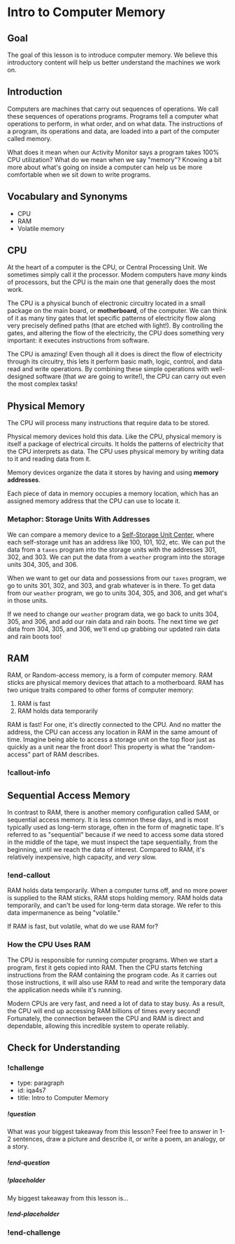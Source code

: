 # Intro to Computer Memory

## Goal

The goal of this lesson is to introduce computer memory. We believe this introductory content will help us better understand the machines we work on.

## Introduction

Computers are machines that carry out sequences of operations. We call these sequences of operations programs. Programs tell a computer what operations to perform, in what order, and on what data. The instructions of a program, its operations and data, are loaded into a part of the computer called memory.

What does it mean when our Activity Monitor says a program takes 100% CPU utilization? What do we mean when we say "memory"? Knowing a bit more about what's going on inside a computer can help us be more comfortable when we sit down to write programs.

## Vocabulary and Synonyms

- CPU
- RAM
- Volatile memory

## CPU

At the heart of a computer is the CPU, or Central Processing Unit. We sometimes simply call it the processor. Modern computers have _many_ kinds of processors, but the CPU is the main one that generally does the most work.

The CPU is a physical bunch of electronic circuitry located in a small package on the main board, or **motherboard**, of the computer. We can think of it as many tiny gates that let specific patterns of electricity flow along very precisely defined paths (that are etched with light!). By controlling the gates, and altering the flow of the electricity, the CPU does something very important: it executes instructions from software.

The CPU is amazing! Even though all it does is direct the flow of electricity through its circuitry, this lets it perform basic math, logic, control, and data read and write operations. By combining these simple operations with well-designed software (that _we_ are going to write!), the CPU can carry out even the most complex tasks!

## Physical Memory

The CPU will process many instructions that require data to be stored.

Physical memory devices hold this data. Like the CPU, physical memory is itself a package of electrical circuits. It holds the patterns of electricity that the CPU interprets as data. The CPU uses physical memory by writing data to it and reading data from it.

Memory devices organize the data it stores by having and using **memory addresses**.

Each piece of data in memory occupies a memory location, which has an assigned memory address that the CPU can use to locate it.

### Metaphor: Storage Units With Addresses

We can compare a memory device to a [Self-Storage Unit Center](https://en.wikipedia.org/wiki/Self_storage), where each self-storage unit has an address like 100, 101, 102, etc. We can put the data from a `taxes` program into the storage units with the addresses 301, 302, and 303. We can put the data from a `weather` program into the storage units 304, 305, and 306.

When we want to get our data and possessions from our `taxes` program, we go to units 301, 302, and 303, and grab whatever is in there. To get data from our `weather` program, we go to units 304, 305, and 306, and get what's in those units.

If we need to change our `weather` program data, we go back to units 304, 305, and 306, and add our rain data and rain boots. The next time we _get_ data from 304, 305, and 306, we'll end up grabbing our updated rain data and rain boots too!

## RAM

RAM, or Random-access memory, is a form of computer memory. RAM sticks are physical memory devices that attach to a motherboard. RAM has two unique traits compared to other forms of computer memory:

1. RAM is fast
1. RAM holds data temporarily

RAM is fast! For one, it's directly connected to the CPU. And no matter the address, the CPU can access any location in RAM in the same amount of time. Imagine being able to access a storage unit on the top floor just as quickly as a unit near the front door! This property is what the "random-access" part of RAM describes.

### !callout-info

## Sequential Access Memory

In contrast to RAM, there is another memory configuration called SAM, or sequential access memory. It is less common these days, and is most typically used as long-term storage, often in the form of magnetic tape. It's referred to as "sequential" because if we need to access some data stored in the middle of the tape, we must inspect the tape sequentially, from the beginning, until we reach the data of interest. Compared to RAM, it's relatively inexpensive, high capacity, and _very_ slow.

### !end-callout

RAM holds data temporarily. When a computer turns off, and no more power is supplied to the RAM sticks, RAM stops holding memory. RAM holds data temporarily, and can't be used for long-term data storage. We refer to this data impermanence as being "volatile."

If RAM is fast, but volatile, what do we use RAM for?

### How the CPU Uses RAM

The CPU is responsible for running computer programs. When we start a program, first it gets copied into RAM. Then the CPU starts fetching instructions from the RAM containing the program code. As it carries out those instructions, it will also use RAM to read and write the temporary data the application needs while it's running.

Modern CPUs are very fast, and need a lot of data to stay busy. As a result, the CPU will end up accessing RAM billions of times every second! Fortunately, the connection between the CPU and RAM is direct and dependable, allowing this incredible system to operate reliably.

## Check for Understanding

<!-- Question Takeaway -->
<!-- prettier-ignore-start -->
### !challenge
* type: paragraph
* id: iqa4s7
* title: Intro to Computer Memory
##### !question

What was your biggest takeaway from this lesson? Feel free to answer in 1-2 sentences, draw a picture and describe it, or write a poem, an analogy, or a story.

##### !end-question
##### !placeholder

My biggest takeaway from this lesson is...

##### !end-placeholder
### !end-challenge
<!-- prettier-ignore-end -->
